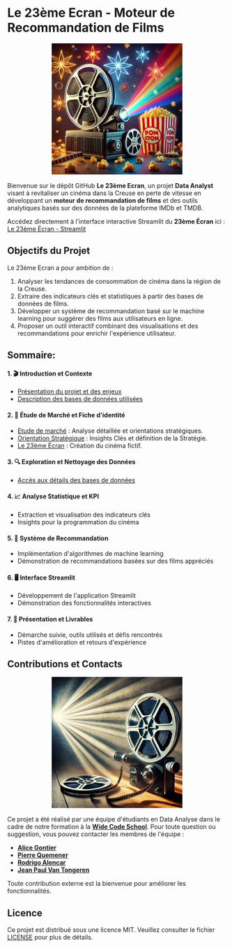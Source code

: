 # Le 23ème Ecran - Moteur de Recommandation de Films

<p align="center">
  <img src="./donnees/images/IMG_0259.JPG" alt="Logo Cinéma" width="300">
</p>

Bienvenue sur le dépôt GitHub **Le 23ème Ecran**, un projet **Data Analyst** visant à revitaliser un cinéma dans la Creuse en perte de vitesse en développant un **moteur de recommandation de films** et des outils analytiques basés sur des données de la plateforme IMDb et TMDB.

Accédez directement à l'interface interactive Streamlit du **23ème Écran** ici : [Le 23ème Écran - Streamlit]()

## Objectifs du Projet

Le 23ème Ecran a pour ambition de :

1. Analyser les tendances de consommation de cinéma dans la région de la Creuse.
2. Extraire des indicateurs clés et statistiques à partir des bases de données de films.
3. Développer un système de recommandation basé sur le machine learning pour suggérer des films aux utilisateurs en ligne.
4. Proposer un outil interactif combinant des visualisations et des recommandations pour enrichir l'expérience utilisateur.

## Sommaire:

#### 1. 🎬 Introduction et Contexte
   - [Présentation du projet et des enjeux](./donnees/md/projet_enjeux.md)
   - [Description des bases de données utilisées](./donnees/md/description_bdd.md)

#### 2. 🧳 Étude de Marché et Fiche d'identité
   - [Etude de marché](/donnees/md/etude_de_marche.md) : Analyse détaillée et orientations stratégiques.
   - [Orientation Stratégique](/donnees/md/axes_strategiques.md) : Insights Clés et définition de la Stratégie.
   - [Le 23ème Écran](./donnees/md/le_23eme_ecran_identite.md) : Création du cinéma fictif.

#### 3. 🔍 Exploration et Nettoyage des Données
   - [Accès aux détails des bases de données](./donnees/md/intro_bdd.md)

#### 4. 📈 Analyse Statistique et KPI
   - Extraction et visualisation des indicateurs clés
   - Insights pour la programmation du cinéma

#### 5. 🤖 Système de Recommandation
   - Implémentation d'algorithmes de machine learning
   - Démonstration de recommandations basées sur des films appréciés

#### 6. 🖥️ Interface Streamlit
   - Développement de l'application Streamlit
   - Démonstration des fonctionnalités interactives

#### 7. 📑 Présentation et Livrables
   - Démarche suivie, outils utilisés et défis rencontrés
   - Pistes d'amélioration et retours d'expérience

## Contributions et Contacts

<p align="center">
  <img src="https://github.com/aliceaupaysdesdata/Movie-recommendation-project/blob/JPVT/donnees/images/IMG_0256.JPG?raw=true" alt="Logo Cinéma" width="300">
</p>

Ce projet a été réalisé par une équipe d'étudiants en Data Analyse dans le cadre de notre formation à la **[Wide Code School](https://www.wildcodeschool.com/)**. Pour toute question ou suggestion, vous pouvez contacter les membres de l'équipe :

- **[Alice Gontier](https://github.com/aliceaupaysdesdata)**
- **[Pierre Quemener](https://github.com/Pierre-Q)** 
- **[Rodrigo Alencar](https://github.com/hawdgeal)** 
- **[Jean Paul Van Tongeren](https://github.com/jpvt-data)**

Toute contribution externe est la bienvenue pour améliorer les fonctionnalités.

## Licence
Ce projet est distribué sous une licence MIT. Veuillez consulter le fichier [LICENSE](LICENSE) pour plus de détails.
